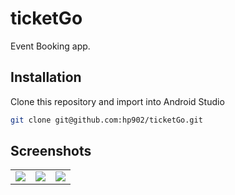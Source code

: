 # ticketGo
Event Booking app.

## Installation

Clone this repository and import into Android Studio

```bash
git clone git@github.com:hp902/ticketGo.git
```

## Screenshots

<table>
  <tr>
    <td><img src="https://user-images.githubusercontent.com/53827314/209836458-2a508985-cfb3-427e-b34a-09d02153aab2.png"</td>
    <td><img src="https://user-images.githubusercontent.com/53827314/209836495-cacc76b1-5dee-475b-8841-84fa4823600d.png"</td>
    <td><img src="https://user-images.githubusercontent.com/53827314/209836507-075a6d52-1d1d-4658-a028-ded3723bc315.png"</td>
  </tr>
 </table>
